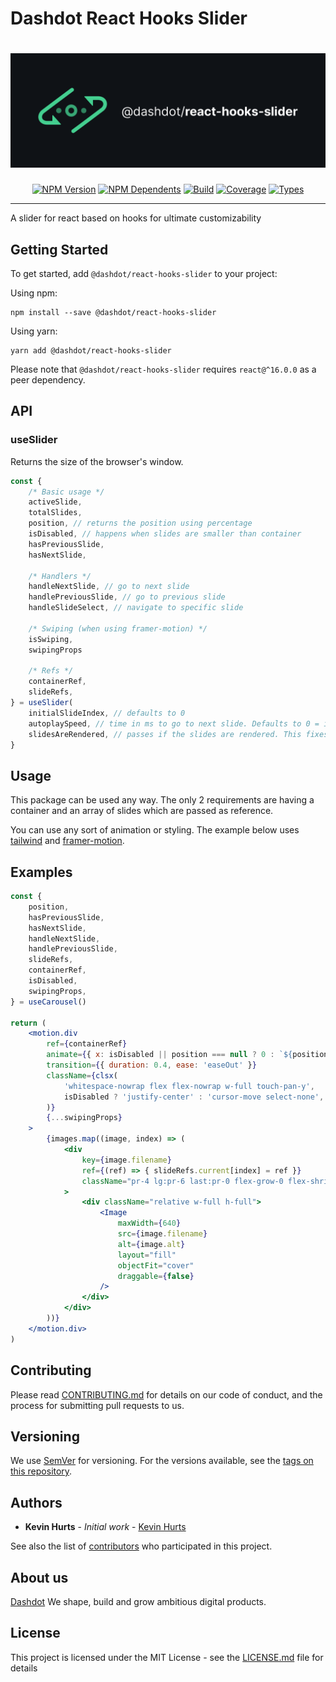 # Dashdot React Hooks Slider

<div align="center">

# ![@dashdot/react-hooks-slider](.github/logo.png)

[![NPM Version](https://flat.badgen.net/npm/v/@dashdot/react-hooks-slider)](https://www.npmjs.com/package/@dashdot/react-hooks-slider)
[![NPM Dependents](https://flat.badgen.net/npm/dependents/@dashdot/react-hooks-slider)](https://www.npmjs.com/package/@dashdot/react-hooks-slider)
[![Build](https://img.shields.io/github/actions/workflow/status/react-hookz/web/ci-cd.yml?branch=master&style=flat-square)](https://github.com/react-hookz/web/actions)
[![Coverage](https://flat.badgen.net/codecov/c/github/react-hookz/web)](https://app.codecov.io/gh/react-hookz/web)
[![Types](https://flat.badgen.net/npm/types/@dashdot/react-hooks-slider)](https://www.npmjs.com/package/@dashdot/react-hooks-slider)

</div>

---

A slider for react based on hooks for ultimate customizability

## Getting Started

To get started, add `@dashdot/react-hooks-slider` to your project:

Using npm:
```shell
npm install --save @dashdot/react-hooks-slider
```

Using yarn:
```shell
yarn add @dashdot/react-hooks-slider
```

Please note that `@dashdot/react-hooks-slider` requires `react@^16.0.0` as a peer dependency.
## API

### useSlider
Returns the size of the browser's window.
```jsx
const {
    /* Basic usage */
    activeSlide,
    totalSlides,
    position, // returns the position using percentage
    isDisabled, // happens when slides are smaller than container
    hasPreviousSlide,
    hasNextSlide,

    /* Handlers */
    handleNextSlide, // go to next slide
    handlePreviousSlide, // go to previous slide
    handleSlideSelect, // navigate to specific slide

    /* Swiping (when using framer-motion) */
    isSwiping,
    swipingProps

    /* Refs */
    containerRef,
    slideRefs,
} = useSlider(
    initialSlideIndex, // defaults to 0
    autoplaySpeed, // time in ms to go to next slide. Defaults to 0 = inactive
    slidesAreRendered, // passes if the slides are rendered. This fixes layout issues with conditional rendering. Defaults to true
}
```

## Usage
This package can be used any way. The only 2 requirements are having a container and an array of slides which are passed as reference.

You can use any sort of animation or styling.
The example below uses [tailwind](https://tailwindcss.com/) and [framer-motion](https://www.framer.com/docs/).

## Examples

```jsx
const {
    position,
    hasPreviousSlide,
    hasNextSlide,
    handleNextSlide,
    handlePreviousSlide,
    slideRefs,
    containerRef,
    isDisabled,
    swipingProps,
} = useCarousel()

return (
    <motion.div
        ref={containerRef}
        animate={{ x: isDisabled || position === null ? 0 : `${position}%` }}
        transition={{ duration: 0.4, ease: 'easeOut' }}
        className={clsx(
            'whitespace-nowrap flex flex-nowrap w-full touch-pan-y',
            isDisabled ? 'justify-center' : 'cursor-move select-none',
        )}
        {...swipingProps}
    >
        {images.map((image, index) => (
            <div
                key={image.filename}
                ref={(ref) => { slideRefs.current[index] = ref }}
                className="pr-4 lg:pr-6 last:pr-0 flex-grow-0 flex-shrink-0 w-[365px] h-[288px] relative"
            >
                <div className="relative w-full h-full">
                    <Image
                        maxWidth={640}
                        src={image.filename}
                        alt={image.alt}
                        layout="fill"
                        objectFit="cover"
                        draggable={false}
                    />
                </div>
            </div>
        ))}
    </motion.div>
)
```

## Contributing

Please read [CONTRIBUTING.md](https://github.com/wappla/react-hooks-slider) for details on our code of conduct, and the process for submitting pull requests to us.

## Versioning

We use [SemVer](http://semver.org/) for versioning. For the versions available, see the [tags on this repository](https://github.com/wappla/react-hooks-slider/tags).

## Authors

* **Kevin Hurts** - *Initial work* - [Kevin Hurts](https://github.com/KevinHurts)

See also the list of [contributors](https://github.com/wappla/react-hooks-slider/graphs/contributors) who participated in this project.

## About us

[Dashdot](https://www.dashdot.be/)
We shape, build and grow ambitious digital products.

## License

This project is licensed under the MIT License - see the [LICENSE.md](https://github.com/wappla/react-hooks-slider/blob/main/LICENSE) file for details
